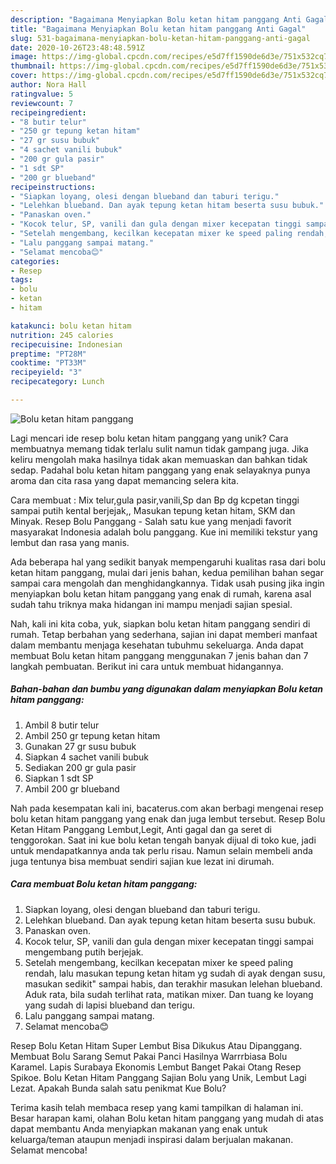 ```yaml
---
description: "Bagaimana Menyiapkan Bolu ketan hitam panggang Anti Gagal"
title: "Bagaimana Menyiapkan Bolu ketan hitam panggang Anti Gagal"
slug: 531-bagaimana-menyiapkan-bolu-ketan-hitam-panggang-anti-gagal
date: 2020-10-26T23:48:48.591Z
image: https://img-global.cpcdn.com/recipes/e5d7ff1590de6d3e/751x532cq70/bolu-ketan-hitam-panggang-foto-resep-utama.jpg
thumbnail: https://img-global.cpcdn.com/recipes/e5d7ff1590de6d3e/751x532cq70/bolu-ketan-hitam-panggang-foto-resep-utama.jpg
cover: https://img-global.cpcdn.com/recipes/e5d7ff1590de6d3e/751x532cq70/bolu-ketan-hitam-panggang-foto-resep-utama.jpg
author: Nora Hall
ratingvalue: 5
reviewcount: 7
recipeingredient:
- "8 butir telur"
- "250 gr tepung ketan hitam"
- "27 gr susu bubuk"
- "4 sachet vanili bubuk"
- "200 gr gula pasir"
- "1 sdt SP"
- "200 gr blueband"
recipeinstructions:
- "Siapkan loyang, olesi dengan blueband dan taburi terigu."
- "Lelehkan blueband. Dan ayak tepung ketan hitam beserta susu bubuk."
- "Panaskan oven."
- "Kocok telur, SP, vanili dan gula dengan mixer kecepatan tinggi sampai mengembang putih berjejak."
- "Setelah mengembang, kecilkan kecepatan mixer ke speed paling rendah, lalu masukan tepung ketan hitam yg sudah di ayak dengan susu, masukan sedikit&#34; sampai habis, dan terakhir masukan lelehan blueband. Aduk rata, bila sudah terlihat rata, matikan mixer. Dan tuang ke loyang yang sudah di lapisi blueband dan terigu."
- "Lalu panggang sampai matang."
- "Selamat mencoba😊"
categories:
- Resep
tags:
- bolu
- ketan
- hitam

katakunci: bolu ketan hitam 
nutrition: 245 calories
recipecuisine: Indonesian
preptime: "PT28M"
cooktime: "PT33M"
recipeyield: "3"
recipecategory: Lunch

---
```



![Bolu ketan hitam panggang](https://img-global.cpcdn.com/recipes/e5d7ff1590de6d3e/751x532cq70/bolu-ketan-hitam-panggang-foto-resep-utama.jpg)

Lagi mencari ide resep bolu ketan hitam panggang yang unik? Cara membuatnya memang tidak terlalu sulit namun tidak gampang juga. Jika keliru mengolah maka hasilnya tidak akan memuaskan dan bahkan tidak sedap. Padahal bolu ketan hitam panggang yang enak selayaknya punya aroma dan cita rasa yang dapat memancing selera kita.

Cara membuat : Mix telur,gula pasir,vanili,Sp dan Bp dg kcpetan tinggi sampai putih kental berjejak,, Masukan tepung ketan hitam, SKM dan Minyak. Resep Bolu Panggang - Salah satu kue yang menjadi favorit masyarakat Indonesia adalah bolu panggang. Kue ini memiliki tekstur yang lembut dan rasa yang manis.

Ada beberapa hal yang sedikit banyak mempengaruhi kualitas rasa dari bolu ketan hitam panggang, mulai dari jenis bahan, kedua pemilihan bahan segar sampai cara mengolah dan menghidangkannya. Tidak usah pusing jika ingin menyiapkan bolu ketan hitam panggang yang enak di rumah, karena asal sudah tahu triknya maka hidangan ini mampu menjadi sajian spesial.


Nah, kali ini kita coba, yuk, siapkan bolu ketan hitam panggang sendiri di rumah. Tetap berbahan yang sederhana, sajian ini dapat memberi manfaat dalam membantu menjaga kesehatan tubuhmu sekeluarga. Anda dapat membuat Bolu ketan hitam panggang menggunakan 7 jenis bahan dan 7 langkah pembuatan. Berikut ini cara untuk membuat hidangannya.

<!--inarticleads1-->

##### Bahan-bahan dan bumbu yang digunakan dalam menyiapkan Bolu ketan hitam panggang:

1. Ambil 8 butir telur
1. Ambil 250 gr tepung ketan hitam
1. Gunakan 27 gr susu bubuk
1. Siapkan 4 sachet vanili bubuk
1. Sediakan 200 gr gula pasir
1. Siapkan 1 sdt SP
1. Ambil 200 gr blueband


Nah pada kesempatan kali ini, bacaterus.com akan berbagi mengenai resep bolu ketan hitam panggang yang enak dan juga lembut tersebut. Resep Bolu Ketan Hitam Panggang Lembut,Legit, Anti gagal dan ga seret di tenggorokan. Saat ini kue bolu ketan tengah banyak dijual di toko kue, jadi untuk mendapatkannya anda tak perlu risau. Namun selain membeli anda juga tentunya bisa membuat sendiri sajian kue lezat ini dirumah. 

<!--inarticleads2-->

##### Cara membuat Bolu ketan hitam panggang:

1. Siapkan loyang, olesi dengan blueband dan taburi terigu.
1. Lelehkan blueband. Dan ayak tepung ketan hitam beserta susu bubuk.
1. Panaskan oven.
1. Kocok telur, SP, vanili dan gula dengan mixer kecepatan tinggi sampai mengembang putih berjejak.
1. Setelah mengembang, kecilkan kecepatan mixer ke speed paling rendah, lalu masukan tepung ketan hitam yg sudah di ayak dengan susu, masukan sedikit&#34; sampai habis, dan terakhir masukan lelehan blueband. Aduk rata, bila sudah terlihat rata, matikan mixer. Dan tuang ke loyang yang sudah di lapisi blueband dan terigu.
1. Lalu panggang sampai matang.
1. Selamat mencoba😊


Resep Bolu Ketan Hitam Super Lembut Bisa Dikukus Atau Dipanggang. Membuat Bolu Sarang Semut Pakai Panci Hasilnya Warrrbiasa Bolu Karamel. Lapis Surabaya Ekonomis Lembut Banget Pakai Otang Resep Spikoe. Bolu Ketan Hitam Panggang Sajian Bolu yang Unik, Lembut Lagi Lezat. Apakah Bunda salah satu penikmat Kue Bolu? 

Terima kasih telah membaca resep yang kami tampilkan di halaman ini. Besar harapan kami, olahan Bolu ketan hitam panggang yang mudah di atas dapat membantu Anda menyiapkan makanan yang enak untuk keluarga/teman ataupun menjadi inspirasi dalam berjualan makanan. Selamat mencoba!
